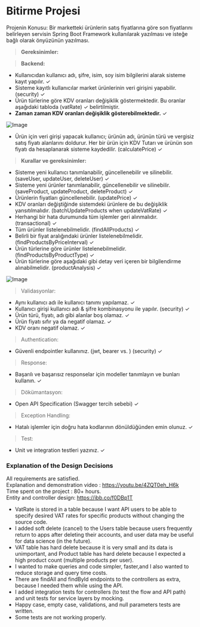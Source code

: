 # Bitirme Projesi

Projenin Konusu:
Bir marketteki ürünlerin satış fiyatlarına göre son fiyatlarını belirleyen servisin Spring Boot Framework
kullanılarak yazılması ve isteğe bağlı olarak önyüzünün yazılması.

> **Gereksinimler:**

> **Backend:**

- Kullanıcıdan kullanıcı adı, şifre, isim, soy isim bilgilerini alarak sisteme kayıt yapılır.  ✓
- Sisteme kayıtlı kullanıcılar market ürünlerinin veri girişini yapabilir. (security) ✓
- Ürün türlerine göre KDV oranları değişiklik göstermektedir. Bu oranlar aşağıdaki tabloda (vatRate) ✓
belirtilmiştir.   
- __**Zaman zaman KDV oranları değişiklik gösterebilmektedir.**__ ✓

![Image](https://www.linkpicture.com/q/Untitled_395.png)


- Ürün için veri girişi yapacak kullanıcı; ürünün adı, ürünün türü ve vergisiz satış fiyatı alanlarını
doldurur. Her bir ürün için KDV Tutarı ve ürünün son fiyatı da hesaplanarak sisteme kaydedilir. (calculatePrice) ✓
> **Kurallar ve gereksinimler:**
- Sisteme yeni kullanıcı tanımlanabilir, güncellenebilir ve silinebilir. (saveUser, updateUser, deleteUser) ✓
- Sisteme yeni ürünler tanımlanabilir, güncellenebilir ve silinebilir. (saveProduct, updateProduct, deleteProduct) ✓
- Ürünlerin fiyatları güncellenebilir. (updatePrice) ✓
- KDV oranları değiştiğinde sistemdeki ürünlere de bu değişiklik yansıtılmalıdır. (batchUpdateProducts when updateVatRate) ✓
- Herhangi bir hata durumunda tüm işlemler geri alınmalıdır. (transactional) ✓
- Tüm ürünler listelenebilmelidir. (findAllProducts) ✓
- Belirli bir fiyat aralığındaki ürünler listelenebilmelidir. (findProductsByPriceInterval) ✓
- Ürün türlerine göre ürünler listelenebilmelidir. (findProductsByProductType) ✓
- Ürün türlerine göre aşağıdaki gibi detay veri içeren bir bilgilendirme alınabilmelidir. (productAnalysis) ✓

![Image](https://www.linkpicture.com/q/22_57.png)

> Validasyonlar: 
- Aynı kullanıcı adı ile kullanıcı tanımı yapılamaz. ✓
- Kullanıcı girişi kullanıcı adı & şifre kombinasyonu ile yapılır. (security) ✓
- Ürün türü, fiyatı, adı gibi alanlar boş olamaz. ✓
- Ürün fiyatı sıfır ya da negatif olamaz. ✓
- KDV oranı negatif olamaz. ✓
> Authentication:
- Güvenli endpointler kullanınız. (jwt, bearer vs. ) (security) ✓
> Response:
- Başarılı ve başarısız responselar için modeller tanımlayın ve bunları kullanın. ✓
> Dökümantasyon:
- Open API Specification (Swagger tercih sebebi) ✓
> Exception Handling:
- Hatalı işlemler için doğru hata kodlarının dönüldüğünden emin olunuz. ✓
> Test:
- Unit ve integration testleri yazınız. ✓

### Explanation of the Design Decisions

All requirements are satisfied.  
Explanation and demonstration video : https://youtu.be/4ZQT0eh_H6k  
Time spent on the project : 80+ hours.  
Entity and controller design: https://ibb.co/f0DBp1T  

- VatRate is stored in a table because I want API users to be able to specify desired VAT rates for specific products
without changing the source code.  
- I added soft delete (cancel) to the Users table because users frequently return to apps after deleting their accounts,
and user data may be useful for data science (in the future).  
- VAT table has hard delete because it is very small and its data is unimportant, and
Product table has hard delete because I expected a high product count (multiple products per user).  
- I wanted to make queries and code simpler, faster,and I also wanted to reduce storage and query time costs.  
- There are findAll and findById endpoints to the controllers as extra, because I needed them while using the API.
- I added integration tests for controllers (to test the flow and API path) and unit tests for service layers by mocking.  
- Happy case, empty case, validations, and null parameters tests are written.   
- Some tests are not working properly.